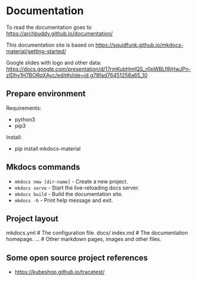 # Documentation

To read the documentation goes to <https://archbuddy.github.io/documentation/>

This documentation site is based on <https://squidfunk.github.io/mkdocs-material/getting-started/>

Google slides with logo and other data: <https://docs.google.com/presentation/d/17rmKubHmIQS_r0pWBLf8jHwJPn-zIDhy1H7BORqXAyc/edit#slide=id.g78fad76451258a65_10>

## Prepare environment
Requirements:
- python3
- pip3

Install:
- pip install mkdocs-material

## Mkdocs commands

* `mkdocs new [dir-name]` - Create a new project.
* `mkdocs serve` - Start the live-reloading docs server.
* `mkdocs build` - Build the documentation site.
* `mkdocs -h` - Print help message and exit.

## Project layout

mkdocs.yml    # The configuration file.
docs/
    index.md  # The documentation homepage.
    ...       # Other markdown pages, images and other files.

## Some open source project references
- https://kubeshop.github.io/tracetest/